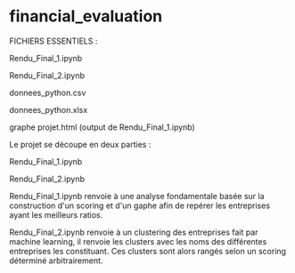 # financial_evaluation

FICHIERS ESSENTIELS :

Rendu_Final_1.ipynb

Rendu_Final_2.ipynb

donnees_python.csv

donnees_python.xlsx

graphe projet.html (output de Rendu_Final_1.ipynb)

Le projet se découpe en deux parties :

Rendu_Final_1.ipynb

Rendu_Final_2.ipynb

Rendu_Final_1.ipynb renvoie à une analyse fondamentale basée sur la construction d'un scoring et d'un gaphe afin de repérer les entreprises ayant les meilleurs ratios.

Rendu_Final_2.ipynb renvoie à un clustering des entreprises fait par machine learning, il renvoie les clusters avec les noms des différentes entreprises les constituant.
Ces clusters sont alors rangés selon un scoring déterminé arbitrairement.


